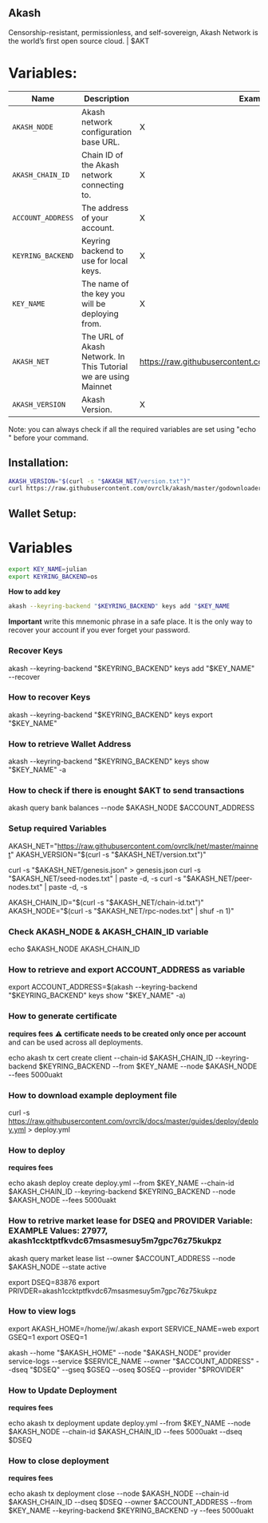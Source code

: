 ## Akash
Censorship-resistant, permissionless, and self-sovereign, Akash Network is the world’s first open source cloud. | $AKT


# Variables:
|Name|Description|Example|Docs|
|---|---|---|---|
|`AKASH_NODE`| Akash network configuration base URL. | X | See [Documentation]().|
|`AKASH_CHAIN_ID`| Chain ID of the Akash network connecting to. | X | See [Documentation](https://docs.akash.network/guides/version).|
|`ACCOUNT_ADDRESS`| The address of your account. | X | See [Documentation](https://docs.akash.network/guides/wallet).|
|`KEYRING_BACKEND`| Keyring backend to use for local keys. | X | See [Documentation](https://docs.akash.network/guides/wallet)|
|`KEY_NAME` | The name of the key you will be deploying from. | X | See [Documentation](https://docs.akash.network/guides/wallet) if you haven't yet setup a key|
|`AKASH_NET`| The URL of Akash Network. In This Tutorial we are using Mainnet | https://raw.githubusercontent.com/ovrclk/net/master/mainnet | See [Documentation](https://docs.akash.network/guides/version#RPC-Node).|
|`AKASH_VERSION`| Akash Version. | X | See [Documentation](https://docs.akash.network/guides/version)|

Note: you can always check if all the required variables are set using "echo " before your command.


## Installation:

```bash
AKASH_VERSION="$(curl -s "$AKASH_NET/version.txt")"
curl https://raw.githubusercontent.com/ovrclk/akash/master/godownloader.sh | sh -s -- "$AKASH_VERSION"
```

## Wallet Setup:
# Variables
```bash
export KEY_NAME=julian
export KEYRING_BACKEND=os
```

**How to add key**
```sh
akash --keyring-backend "$KEYRING_BACKEND" keys add "$KEY_NAME
```
**Important** write this mnemonic phrase in a safe place. It is the only way to recover your account if you ever forget your password.

### Recover Keys
akash --keyring-backend "$KEYRING_BACKEND" keys add "$KEY_NAME" --recover

### How to recover Keys
akash --keyring-backend "$KEYRING_BACKEND" keys export "$KEY_NAME"

### How to retrieve Wallet Address
akash --keyring-backend "$KEYRING_BACKEND" keys show "$KEY_NAME" -a

### How to check if there is enought $AKT to send transactions
akash query bank balances --node $AKASH_NODE $ACCOUNT_ADDRESS


### Setup required Variables
AKASH_NET="https://raw.githubusercontent.com/ovrclk/net/master/mainnet"
AKASH_VERSION="$(curl -s "$AKASH_NET/version.txt")"

curl -s "$AKASH_NET/genesis.json" > genesis.json 
curl -s "$AKASH_NET/seed-nodes.txt" | paste -d, -s
curl -s "$AKASH_NET/peer-nodes.txt" | paste -d, -s

AKASH_CHAIN_ID="$(curl -s "$AKASH_NET/chain-id.txt")"
AKASH_NODE="$(curl -s "$AKASH_NET/rpc-nodes.txt" | shuf -n 1)"

### Check AKASH_NODE & AKASH_CHAIN_ID variable
echo $AKASH_NODE AKASH_CHAIN_ID


### How to retrieve and export ACCOUNT_ADDRESS as variable
export ACCOUNT_ADDRESS=$(akash --keyring-backend "$KEYRING_BACKEND" keys show "$KEY_NAME" -a)


### How to generate certificate
****requires fees**** :warning: **certificate needs to be created only once per account** and can be used across all deployments. 

echo akash tx cert create client --chain-id $AKASH_CHAIN_ID --keyring-backend $KEYRING_BACKEND --from $KEY_NAME --node $AKASH_NODE --fees 5000uakt


### How to download example deployment file
curl -s https://raw.githubusercontent.com/ovrclk/docs/master/guides/deploy/deploy.yml > deploy.yml


### How to deploy
****requires fees****

echo akash deploy create deploy.yml --from $KEY_NAME --chain-id $AKASH_CHAIN_ID --keyring-backend $KEYRING_BACKEND --node $AKASH_NODE --fees 5000uakt


### How to retrive market lease for DSEQ and PROVIDER Variable: EXAMPLE Values: 27977, akash1ccktptfkvdc67msasmesuy5m7gpc76z75kukpz
akash query market lease list --owner $ACCOUNT_ADDRESS --node $AKASH_NODE --state active

export DSEQ=83876
export PRIVDER=akash1ccktptfkvdc67msasmesuy5m7gpc76z75kukpz


### How to view logs
export AKASH_HOME=/home/jw/.akash
export SERVICE_NAME=web 
export GSEQ=1
export OSEQ=1

akash --home "$AKASH_HOME" --node "$AKASH_NODE" provider service-logs --service $SERVICE_NAME --owner "$ACCOUNT_ADDRESS" --dseq "$DSEQ" --gseq $GSEQ --oseq $OSEQ --provider "$PROVIDER"


### How to Update Deployment
****requires fees****

echo akash tx deployment update deploy.yml --from $KEY_NAME --node $AKASH_NODE --chain-id $AKASH_CHAIN_ID --fees 5000uakt --dseq $DSEQ


### How to close deployment
****requires fees****

echo akash tx deployment close --node $AKASH_NODE --chain-id $AKASH_CHAIN_ID --dseq $DSEQ  --owner $ACCOUNT_ADDRESS --from $KEY_NAME --keyring-backend $KEYRING_BACKEND -y --fees 5000uakt


